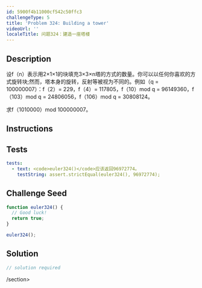 ```yaml
---
id: 5900f4b11000cf542c50ffc3
challengeType: 5
title: 'Problem 324: Building a tower'
videoUrl: ''
localeTitle: 问题324：建造一座塔楼
---
```


## Description
<section id="description">设f（n）表示用2×1×1的块填充3×3×n塔的方式的数量。你可以以任何你喜欢的方式旋转块;然而，塔本身的旋转，反射等被视为不同的。例如（q = 100000007）：f（2）= 229，f（4）= 117805，f（10）mod q = 96149360，f（103）mod q = 24806056，f（106）mod q = 30808124。 <p>求f（1010000）mod 100000007。 </p></section>

## Instructions
<section id="instructions">
</section>

## Tests
<section id='tests'>

```yml
tests:
  - text: <code>euler324()</code>应该返回96972774。
    testString: assert.strictEqual(euler324(), 96972774);

```

</section>

## Challenge Seed
<section id='challengeSeed'>

<div id='js-seed'>

```js
function euler324() {
  // Good luck!
  return true;
}

euler324();

```

</div>



</section>

## Solution
<section id='solution'>

```js
// solution required
```

/section>
